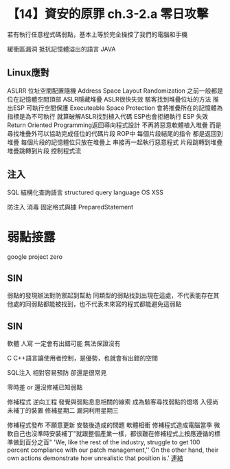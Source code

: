 # 【14】資安的原罪 ch.3-2.a 零日攻擊

若有執行任意程式碼弱點，基本上等於完全操控了我們的電腦和手機

緩衝區漏洞
抵抗記憶體溢出的語言 JAVA 

## Linux應對
ASLRR 位址空間配置隨機 Address Space Layout Randomization 之前一般都是位在記憶體空間頂部 ASLR隱藏堆疊
ASLR很快失效 駭客找到堆疊位址的方法
推出ESP 可執行空間保護 Executeable Space Protection 會將推疊所在的記憶體為指標是為不可執行 就算破解ASLR找到植入代碼 ESP也會拒絕執行
ESP 失效 Return Oriented Programming返回導向程式設計 不再將惡意軟體植入堆疊 而是尋找堆疊外可以協助完成任位的代碼片段
ROP中 每個片段結尾的指令 都是返回到堆疊 每個片段的記憶體位只放在堆疊上 串接再一起執行惡意程式 
片段跳轉到堆疊 堆疊跳轉到片段 控制程式流



## 注入
SQL 結構化查詢語言 structured query language
OS
XSS 

防注入 消毒 
固定格式與據 PreparedStatement

# 弱點接露
google project zero

## SIN

弱點的發現辦法對防禦起到幫助
同類型的弱點找到出現在這處，不代表能存在其他處的同弱點都能被找到，也不代表未來寫的程式都能避免這弱點

##  SIN
軟體 人寫 一定會有出錯可能 無法保證沒有




C C++語言讓使用者控制，是優勢，也就會有出錯的空間



SQL注入 相對容易預防 卻還是很常見




零時差 or 還沒修補已知弱點

修補程式 逆向工程 發覺與弱點息息相關的線索
成為駭客尋找弱點的燈塔 入侵尚未補丁的裝置
修補星期二 漏洞利用星期三

修補程式發布 不願意更新
安裝後造成的問題 軟體相衝 修補程式造成電腦當季
微軟自己也沒準時安裝補丁"就跟整個產業一樣，都很難在修補程式上按應遵循的標準做到百分之百"
'We, like the rest of the industry, struggle to get 100 percent compliance with our patch management,''
On the other hand, their own actions demonstrate how unrealistic that position is.' [連結](https://www.nytimes.com/2003/01/28/business/technology-worm-hits-microsoft-which-ignored-own-advice.html)